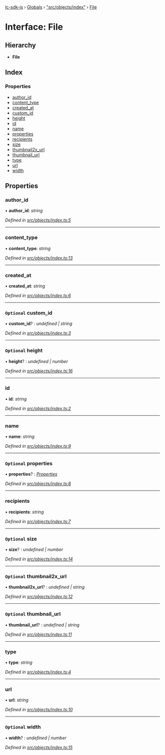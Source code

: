 [lc-sdk-js](../README.md) › [Globals](../globals.md) › ["src/objects/index"](../modules/_src_objects_index_.md) › [File](_src_objects_index_.file.md)

# Interface: File

## Hierarchy

* **File**

## Index

### Properties

* [author_id](_src_objects_index_.file.md#author_id)
* [content_type](_src_objects_index_.file.md#content_type)
* [created_at](_src_objects_index_.file.md#created_at)
* [custom_id](_src_objects_index_.file.md#optional-custom_id)
* [height](_src_objects_index_.file.md#optional-height)
* [id](_src_objects_index_.file.md#id)
* [name](_src_objects_index_.file.md#name)
* [properties](_src_objects_index_.file.md#optional-properties)
* [recipients](_src_objects_index_.file.md#recipients)
* [size](_src_objects_index_.file.md#optional-size)
* [thumbnail2x_url](_src_objects_index_.file.md#optional-thumbnail2x_url)
* [thumbnail_url](_src_objects_index_.file.md#optional-thumbnail_url)
* [type](_src_objects_index_.file.md#type)
* [url](_src_objects_index_.file.md#url)
* [width](_src_objects_index_.file.md#optional-width)

## Properties

###  author_id

• **author_id**: *string*

*Defined in [src/objects/index.ts:5](https://github.com/livechat/lc-sdk-js/blob/38eeefe/src/objects/index.ts#L5)*

___

###  content_type

• **content_type**: *string*

*Defined in [src/objects/index.ts:13](https://github.com/livechat/lc-sdk-js/blob/38eeefe/src/objects/index.ts#L13)*

___

###  created_at

• **created_at**: *string*

*Defined in [src/objects/index.ts:6](https://github.com/livechat/lc-sdk-js/blob/38eeefe/src/objects/index.ts#L6)*

___

### `Optional` custom_id

• **custom_id**? : *undefined | string*

*Defined in [src/objects/index.ts:3](https://github.com/livechat/lc-sdk-js/blob/38eeefe/src/objects/index.ts#L3)*

___

### `Optional` height

• **height**? : *undefined | number*

*Defined in [src/objects/index.ts:16](https://github.com/livechat/lc-sdk-js/blob/38eeefe/src/objects/index.ts#L16)*

___

###  id

• **id**: *string*

*Defined in [src/objects/index.ts:2](https://github.com/livechat/lc-sdk-js/blob/38eeefe/src/objects/index.ts#L2)*

___

###  name

• **name**: *string*

*Defined in [src/objects/index.ts:9](https://github.com/livechat/lc-sdk-js/blob/38eeefe/src/objects/index.ts#L9)*

___

### `Optional` properties

• **properties**? : *[Properties](_src_objects_index_.properties.md)*

*Defined in [src/objects/index.ts:8](https://github.com/livechat/lc-sdk-js/blob/38eeefe/src/objects/index.ts#L8)*

___

###  recipients

• **recipients**: *string*

*Defined in [src/objects/index.ts:7](https://github.com/livechat/lc-sdk-js/blob/38eeefe/src/objects/index.ts#L7)*

___

### `Optional` size

• **size**? : *undefined | number*

*Defined in [src/objects/index.ts:14](https://github.com/livechat/lc-sdk-js/blob/38eeefe/src/objects/index.ts#L14)*

___

### `Optional` thumbnail2x_url

• **thumbnail2x_url**? : *undefined | string*

*Defined in [src/objects/index.ts:12](https://github.com/livechat/lc-sdk-js/blob/38eeefe/src/objects/index.ts#L12)*

___

### `Optional` thumbnail_url

• **thumbnail_url**? : *undefined | string*

*Defined in [src/objects/index.ts:11](https://github.com/livechat/lc-sdk-js/blob/38eeefe/src/objects/index.ts#L11)*

___

###  type

• **type**: *string*

*Defined in [src/objects/index.ts:4](https://github.com/livechat/lc-sdk-js/blob/38eeefe/src/objects/index.ts#L4)*

___

###  url

• **url**: *string*

*Defined in [src/objects/index.ts:10](https://github.com/livechat/lc-sdk-js/blob/38eeefe/src/objects/index.ts#L10)*

___

### `Optional` width

• **width**? : *undefined | number*

*Defined in [src/objects/index.ts:15](https://github.com/livechat/lc-sdk-js/blob/38eeefe/src/objects/index.ts#L15)*
